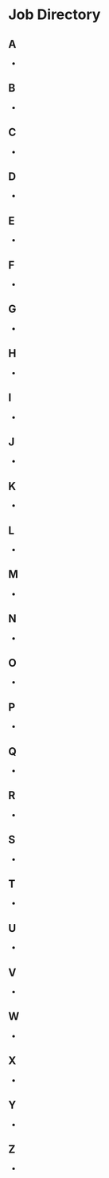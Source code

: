 # Job Directory

## A
- [](https://wiki.FirstRateRoleplay.com/jobs/NAME.html)

## B
- [](https://wiki.FirstRateRoleplay.com/jobs/NAME.html)

## C
- [](https://wiki.FirstRateRoleplay.com/jobs/NAME.html)

## D
- [](https://wiki.FirstRateRoleplay.com/jobs/NAME.html)

## E
- [](https://wiki.FirstRateRoleplay.com/jobs/NAME.html)

## F
- [](https://wiki.FirstRateRoleplay.com/jobs/NAME.html)

## G
- [](https://wiki.FirstRateRoleplay.com/jobs/NAME.html)

## H
- [](https://wiki.FirstRateRoleplay.com/jobs/NAME.html)

## I
- [](https://wiki.FirstRateRoleplay.com/jobs/NAME.html)

## J
- [](https://wiki.FirstRateRoleplay.com/jobs/NAME.html)

## K
- [](https://wiki.FirstRateRoleplay.com/jobs/NAME.html)

## L
- [](https://wiki.FirstRateRoleplay.com/jobs/NAME.html)

## M
- [](https://wiki.FirstRateRoleplay.com/jobs/NAME.html)

## N
- [](https://wiki.FirstRateRoleplay.com/jobs/NAME.html)

## O
- [](https://wiki.FirstRateRoleplay.com/jobs/NAME.html)

## P
- [](https://wiki.FirstRateRoleplay.com/jobs/NAME.html)

## Q
- [](https://wiki.FirstRateRoleplay.com/jobs/NAME.html)

## R
- [](https://wiki.FirstRateRoleplay.com/jobs/NAME.html)

## S
- [](https://wiki.FirstRateRoleplay.com/jobs/NAME.html)

## T
- [](https://wiki.FirstRateRoleplay.com/jobs/NAME.html)

## U
- [](https://wiki.FirstRateRoleplay.com/jobs/NAME.html)

## V
- [](https://wiki.FirstRateRoleplay.com/jobs/NAME.html)

## W
- [](https://wiki.FirstRateRoleplay.com/jobs/NAME.html)

## X
- [](https://wiki.FirstRateRoleplay.com/jobs/NAME.html)

## Y
- [](https://wiki.FirstRateRoleplay.com/jobs/NAME.html)

## Z
- [](https://wiki.FirstRateRoleplay.com/jobs/NAME.html)
